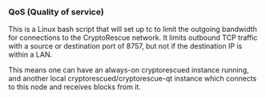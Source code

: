 ### QoS (Quality of service) ###

This is a Linux bash script that will set up tc to limit the outgoing bandwidth for connections to the CryptoRescue network. It limits outbound TCP traffic with a source or destination port of 8757, but not if the destination IP is within a LAN.

This means one can have an always-on cryptorescued instance running, and another local cryptorescued/cryptorescue-qt instance which connects to this node and receives blocks from it.
